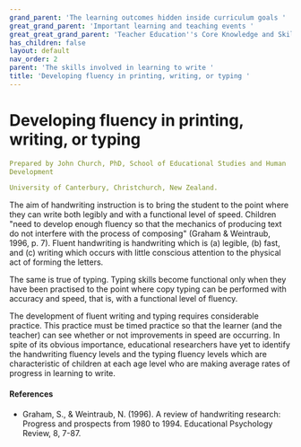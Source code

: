 ```yaml
---
grand_parent: 'The learning outcomes hidden inside curriculum goals '
great_grand_parent: 'Important learning and teaching events '
great_great_grand_parent: 'Teacher Education''s Core Knowledge and Skills.'
has_children: false
layout: default
nav_order: 2
parent: 'The skills involved in learning to write '
title: 'Developing fluency in printing, writing, or typing '
---
```

# Developing fluency in printing, writing, or typing


```yaml
Prepared by John Church, PhD, School of Educational Studies and Human
Development

University of Canterbury, Christchurch, New Zealand.
```


The aim of handwriting instruction is to bring the student to the point
where they can write both legibly and with a functional level of speed.
Children "need to develop enough fluency so that the mechanics of
producing text do not interfere with the process of composing" (Graham &
Weintraub, 1996, p. 7). Fluent handwriting is handwriting which is (a)
legible, (b) fast, and (c) writing which occurs with little conscious
attention to the physical act of forming the letters.

The same is true of typing. Typing skills become functional only when
they have been practised to the point where copy typing can be performed
with accuracy and speed, that is, with a functional level of fluency.

The development of fluent writing and typing requires considerable
practice. This practice must be timed practice so that the learner (and
the teacher) can see whether or not improvements in speed are occurring.
In spite of its obvious importance, educational researchers have yet to
identify the handwriting fluency levels and the typing fluency levels
which are characteristic of children at each age level who are making
average rates of progress in learning to write.


#### References

-   Graham, S., & Weintraub, N. (1996). A review of handwriting
    research: Progress and prospects from 1980 to 1994. Educational
    Psychology Review, 8, 7-87.
